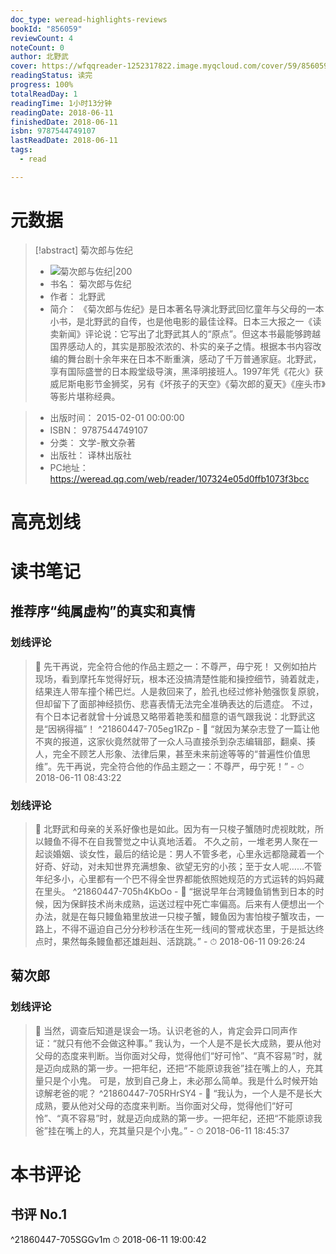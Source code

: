 ```yaml
---
doc_type: weread-highlights-reviews
bookId: "856059"
reviewCount: 4
noteCount: 0
author: 北野武
cover: https://wfqqreader-1252317822.image.myqcloud.com/cover/59/856059/t7_856059.jpg
readingStatus: 读完
progress: 100%
totalReadDay: 1
readingTime: 1小时13分钟
readingDate: 2018-06-11
finishedDate: 2018-06-11
isbn: 9787544749107
lastReadDate: 2018-06-11
tags:
  - read

---
```

# 元数据
> [!abstract] 菊次郎与佐纪
> - ![ 菊次郎与佐纪|200](https://wfqqreader-1252317822.image.myqcloud.com/cover/59/856059/t7_856059.jpg)
> - 书名： 菊次郎与佐纪
> - 作者： 北野武
> - 简介： 《菊次郎与佐纪》是日本著名导演北野武回忆童年与父母的一本小书，是北野武的自传，也是他电影的最佳诠释。日本三大报之一《读卖新闻》评论说：它写出了北野武其人的“原点”。但这本书最能够跨越国界感动人的，其实是那股浓浓的、朴实的亲子之情。根据本书内容改编的舞台剧十余年来在日本不断重演，感动了千万普通家庭。北野武，享有国际盛誉的日本殿堂级导演，黑泽明接班人。1997年凭《花火》获威尼斯电影节金狮奖，另有《坏孩子的天空》《菊次郎的夏天》《座头市》等影片堪称经典。

> - 出版时间： 2015-02-01 00:00:00
> - ISBN： 9787544749107
> - 分类： 文学-散文杂著
> - 出版社： 译林出版社
> - PC地址：https://weread.qq.com/web/reader/107324e05d0ffb1073f3bcc

# 高亮划线

# 读书笔记

## 推荐序“纯属虚构”的真实和真情

### 划线评论
> 📌 先干再说，完全符合他的作品主题之一：不尊严，毋宁死！
又例如拍片现场，看到摩托车觉得好玩，根本还没搞清楚性能和操控细节，骑着就走，结果连人带车撞个稀巴烂。人是救回来了，脸孔也经过修补勉强恢复原貌，但却留下了面部神经损伤、悲喜表情无法完全准确表达的后遗症。
不过，有个日本记者就曾十分诚恳又略带着艳羡和醋意的语气跟我说：北野武这是“因祸得福”！  ^21860447-705eg1RZp
    - 💭 “就因为某杂志登了一篇让他不爽的报道，这家伙竟然就带了一众人马直接杀到杂志编辑部，翻桌、揍人，完全不顾艺人形象、法律后果，甚至未来前途等等的“普遍性价值思维”。先干再说，完全符合他的作品主题之一：不尊严，毋宁死！”
    - ⏱ 2018-06-11 08:43:22

### 划线评论
> 📌 北野武和母亲的关系好像也是如此。因为有一只梭子蟹随时虎视眈眈，所以鳗鱼不得不在自我警觉之中认真地活着。
不久之前，一堆老男人聚在一起谈婚姻、谈女性，最后的结论是：男人不管多老，心里永远都隐藏着一个好奇、好动，对未知世界充满想象、欲望无穷的小孩；至于女人呢……不管年纪多小，心里都有一个巴不得全世界都能依照她规范的方式运转的妈妈藏在里头。  ^21860447-705h4KbOo
    - 💭 “据说早年台湾鳗鱼销售到日本的时候，因为保鲜技术尚未成熟，运送过程中死亡率偏高。后来有人便想出一个办法，就是在每只鳗鱼箱里放进一只梭子蟹，鳗鱼因为害怕梭子蟹攻击，一路上，不得不逼迫自己分分秒秒活在生死一线间的警戒状态里，于是抵达终点时，果然每条鳗鱼都还雄赳赳、活跳跳。”
    - ⏱ 2018-06-11 09:26:24
   
## 菊次郎

### 划线评论
> 📌 当然，调查后知道是误会一场。认识老爸的人，肯定会异口同声作证：“就只有他不会做这种事。”
我认为，一个人是不是长大成熟，要从他对父母的态度来判断。当你面对父母，觉得他们“好可怜”、“真不容易”时，就是迈向成熟的第一步。一把年纪，还把“不能原谅我爸”挂在嘴上的人，充其量只是个小鬼。
可是，放到自己身上，未必那么简单。我是什么时候开始谅解老爸的呢？  ^21860447-705RHrSY4
    - 💭 “我认为，一个人是不是长大成熟，要从他对父母的态度来判断。当你面对父母，觉得他们“好可怜”、“真不容易”时，就是迈向成熟的第一步。一把年纪，还把“不能原谅我爸”挂在嘴上的人，充其量只是个小鬼。”
    - ⏱ 2018-06-11 18:45:37
   
# 本书评论

## 书评 No.1 
 ^21860447-705SGGv1m
⏱ 2018-06-11 19:00:42

